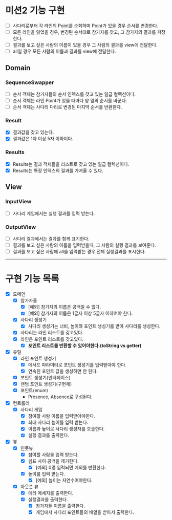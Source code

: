 # 미션2 기능 구현

- [ ] 사다리로부터 각 라인의 Point를 순회하며 Point가 있을 경우 순서를 변경한다.
- [ ] 모든 라인을 읽었을 경우, 변경된 순서대로 참가자를 찾고, 그 참가자의 결과를 저장한다.
- [ ] 결과를 보고 싶은 사람의 이름이 있을 경우 그 사람의 결과를 view에 전달한다.
- [ ] all일 경우 모든 사람의 이름과 결과를 view에 전달한다.

## Domain

### SequenceSwapper
- [ ] 순서 객체는 참가자들의 순서 인덱스를 갖고 있는 일급 컬렉션이다.
- [ ] 순서 객체는 라인 Point가 있을 때마다 양 옆의 순서를 바꾼다.
- [ ] 순서 객체는 사다리 다리로 변경된 마지막 순서를 반환한다.

### Result

- [x] 결과값을 갖고 있는다.
- [x] 결과값은 1자 이상 5자 이하이다.

### Results

- [x] Results는 결과 객체들을 리스트로 갖고 있는 일급 컬렉션이다.
- [x] Results는 특정 인덱스의 결과를 가져올 수 있다.

## View

### InputView

- [ ] 사다리 게임에서는 실행 결과를 입력 받는다.

### OutputView

- [ ] 사다리 결과에서는 결과를 함께 표기한다.
- [ ] 결과를 보고 싶은 사람의 이름을 입력받을때, 그 사람의 실행 결과를 보여준다.
- [ ] 결과를 보고 싶은 사람에 all을 입력받는 경우 전체 실행결과를 표시한다.

---
# 구현 기능 목록

- [X] 도메인
  - [X] 참가자들
      - [X] [예외] 참가자의 이름은 공백일 수 없다.
      - [X] [예외] 참가자의 이름은 1글자 이상 5글자 이하여야 한다.
  - [X] 사다리 생성기
    - [X] 사다리 생성기는 너비, 높이와 포인트 생성기를 받아 사다리를 생성한다.
  - [X] 사다리는 라인 리스트를 갖고있다.
  - [X] 라인은 포인트 리스트를 갖고있다.
    - [X] **포인트 리스트를 반환할 수 있어야한다.(toString vs getter)**

- [X] 유틸
  - [X] 라인 포인트 생성기
    - [X] 메서드 파라미터로 포인트 생성기를 입력받아야 한다.
    - [X] 연속된 포인트 값을 생성하면 안 된다.
  - [X] 포인트 생성기(인터페이스)
  - [X] 랜덤 포인트 생성기(구현체)
  - [X] 포인트(enum)
    - Presence, Absence로 구성된다.

- [X] 컨트롤러
  - [X] 사다리 게임
    - [X] 참여할 사람 이름을 입력받아야한다.
    - [X] 최대 사다리 높이를 입력 받는다.
    - [X] 이름과 높이로 사다리 생성자를 호출한다.
    - [X] 실행 결과를 출력한다.

- [X] 뷰
  - [X] 인풋뷰
    - [X] 참여할 사람을 입력 받는다.
    - [X] 쉼표 사이 공백을 제거한다.
      - [X] [예외] 0명 입력되면 예외를 반환한다.
    - [X] 높이를 입력 받는다.
      - [X] [예외] 높이는 자연수여야한다.
  - [X] 아웃풋 뷰
    - [X] 에러 메세지를 출력한다.
    - [X] 실행결과를 출력한다.
      - [X] 참가자들 이름을 출력한다.
      - [X] 게임에서 사다리 포인트들의 배열을 받아서 출력한다.
